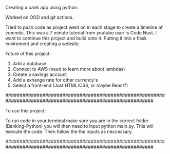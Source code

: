 Creating a bank app using python. 

Worked on OOD and git actions. 

Tried to push code as project went on in each stage to create a timeline of commits.
This was a 7 minute tutorial from youtube user is Code Nust. I want to continue this project
and build onto it. Putting it into a flask enviroment and creating a website. 

Future of this project:
1. Add a database
2. Connect to AWS (need to learn more about lambdas)
3. Create a savings account
4. Add a exhange rate for other currency's
5. Select a front-end (Just HTML/CSS, or maybe React?)

############################################################################################################


To use this project:

To run code in your terminal make sure you are in the correct folder (Banking-Python)
you will then need to input python main.py. This will execute the code. Then follow the 
the inputs as neccessary. 


############################################################################################################